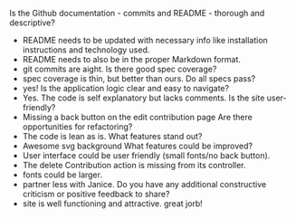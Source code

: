 Is the Github documentation - commits and README - thorough and descriptive?
  - README needs to be updated with necessary info like installation instructions and technology used.
  - README needs to also be in the proper Markdown format.
  - git commits are aight.
Is there good spec coverage?
  - spec coverage is thin, but better than ours.
Do all specs pass?
  - yes!
Is the application logic clear and easy to navigate?
  - Yes. The code is self explanatory but lacks comments.
Is the site user-friendly?
  - Missing a back button on the edit contribution page
Are there opportunities for refactoring?
  - The code is lean as is.
What features stand out?
  - Awesome svg background
What features could be improved?
  - User interface could be user friendly (small fonts/no back button).
  - The delete Contribution action is missing from its controller.
  - fonts could be larger.
  - partner less with Janice.
Do you have any additional constructive criticism or positive feedback to share?
  - site is well functioning and attractive. great jorb!
